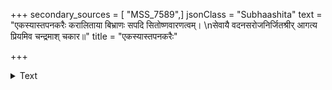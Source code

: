 +++
secondary_sources = [ "MSS_7589",]
jsonClass = "Subhaashita"
text = "एकस्यास्तपनकरैः करालिताया बिभ्राणः सपदि सितोष्णवारणत्वम्।  \nसेवायै वदनसरोजनिर्जितश्रीर् आगत्य प्रियमिव चन्द्रमाश् चकार॥"
title = "एकस्यास्तपनकरैः"

+++

<details><summary>Text</summary>

एकस्यास्तपनकरैः करालिताया बिभ्राणः सपदि सितोष्णवारणत्वम्।  
सेवायै वदनसरोजनिर्जितश्रीर् आगत्य प्रियमिव चन्द्रमाश् चकार॥
</details>
